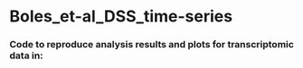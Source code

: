 # Boles_et-al_DSS_time-series
### Code to reproduce analysis results and plots for transcriptomic data in:

